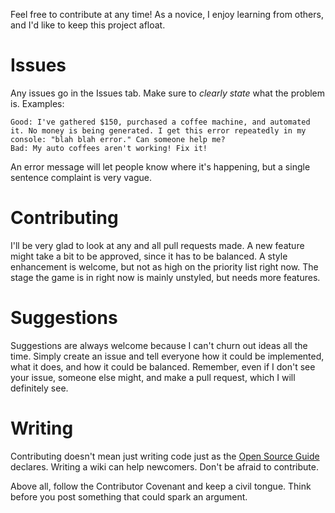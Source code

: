 Feel free to contribute at any time! As a novice, I enjoy learning from others, and I'd like to keep this project afloat.
# Issues
Any issues go in the Issues tab. Make sure to *clearly state* what the problem is. Examples:
```
Good: I've gathered $150, purchased a coffee machine, and automated it. No money is being generated. I get this error repeatedly in my console: "blah blah error." Can someone help me?
Bad: My auto coffees aren't working! Fix it!
```
An error message will let people know where it's happening, but a single sentence complaint is very vague.
# Contributing
I'll be very glad to look at any and all pull requests made. A new feature might take a bit to be approved, since it has to be balanced. A style enhancement is welcome, but not as high on the priority list right now. The stage the game is in right now is mainly unstyled, but needs more features.
# Suggestions
Suggestions are always welcome because I can't churn out ideas all the time. Simply create an issue and tell everyone how it could be implemented, what it does, and how it could be balanced. Remember, even if I don't see your issue, someone else might, and make a pull request, which I will definitely see.
# Writing
Contributing doesn't mean just writing code just as the [Open Source Guide](https://opensource.guide) declares. Writing a wiki can help newcomers. Don't be afraid to contribute.

Above all, follow the Contributor Covenant and keep a civil tongue. Think before you post something that could spark an argument.
